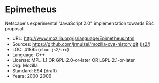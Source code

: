 # Epimetheus

Netscape's experimental "JavaScript 2.0" implementation towards ES4 proposal.

* URL:        http://www.mozilla.org/js/language/Epimetheus.html
* Sources:    https://github.com/jrmuizel/mozilla-cvs-history.git ([js2/](https://github.com/jrmuizel/mozilla-cvs-history/tree/master/js2/))
* LOC:        41895 (`cloc js2/src`)
* Language:   C++
* License:    MPL-1.1 OR GPL-2.0-or-later OR LGPL-2.1-or-later
* Org:        Mozilla
* Standard:   ES4 (draft)
* Years:      2000-2006
